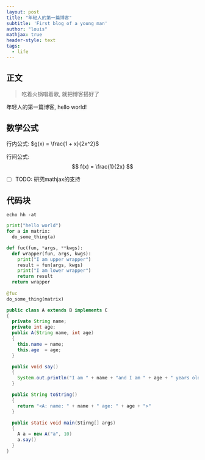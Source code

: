```yaml
---
layout: post
title: "年轻人的第一篇博客"
subtitle: 'First blog of a young man'
author: "louis"
mathjax: true
header-style: text
tags:
  - life
---
```


## 正文 

> 吃着火锅唱着歌, 就把博客搭好了

年轻人的第一篇博客,
hello world!

## 数学公式

行内公式: $g(x) = \frac{1 + x}{2x^2}$

行间公式: 
$$ f(x) = \frac{1}{2x} $$

- [ ] TODO: 研究mathjax的支持

## 代码块

```shell
echo hh -at 
```
```python
print("hello world")
for a in matrix:
  do_some_thing(a)

def fuc(fun, *args, **kwgs):
  def wrapper(fun, args, kwgs):
    print("I am upper wrapper")
    result = fun(args, kwgs)
    print("I am lower wrapper")
    return result
  return wrapper
    
@fuc
do_some_thing(matrix)
```

```java
public class A extends B implements C
{
  private String name;
  private int age;
  public A(String name, int age)
  {
    this.name = name;
    this.age  = age;
  }

  public void say()
  {
    System.out.println("I am " + name + "and I am " + age + " years old!")
  }

  public String toString()
  {
    return "<A: name: " + name + " age: " + age + ">"
  }

  public static void main(Stirng[] args)
  {
    A a = new A("a", 10)
    a.say()
  }
}
```